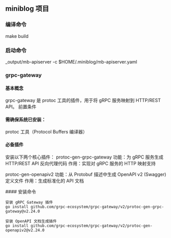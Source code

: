## miniblog 项目
### 编译命令
make build
### 启动命令
_output/mb-apiserver -c $HOME/.miniblog/mb-apiserver.yaml

### grpc-gateway
#### ​​基本概念​​
grpc-gateway 是 protoc 工具的插件，用于将 gRPC 服务映射到 HTTP/REST API。
​​前置条件​​
#### 需确保系统已安装：
protoc 工具（Protocol Buffers 编译器）
#### ​​必备插件​​
安装以下两个核心插件：
​​protoc-gen-grpc-gateway​​
功能：为 gRPC 服务生成 HTTP/REST API 反向代理代码
作用：实现对 gRPC 服务的 HTTP 映射支持

​​protoc-gen-openapiv2​​
功能：从 Protobuf 描述中生成 OpenAPI v2 (Swagger) 定义文件
作用：生成标准化的 API 文档

​​#### 安装命令​​
```
安装 gRPC Gateway 插件
go install github.com/grpc-ecosystem/grpc-gateway/v2/protoc-gen-grpc-gateway@v2.24.0

安装 OpenAPI 文档生成插件
go install github.com/grpc-ecosystem/grpc-gateway/v2/protoc-gen-openapiv2@v2.24.0
```
